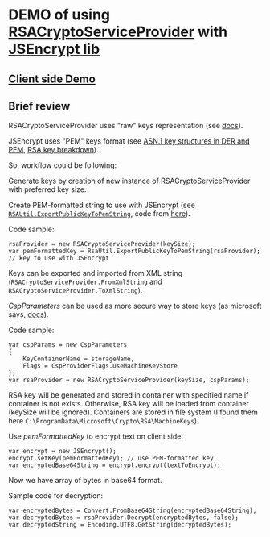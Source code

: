 # DEMO of using [RSACryptoServiceProvider](https://docs.microsoft.com/en-us/dotnet/api/system.security.cryptography.rsacryptoserviceprovider?view=netframework-4.7.2) with [JSEncrypt lib](https://github.com/travist/jsencrypt)
## [Client side Demo](https://worlaf.github.io/RSADemo/JS%20Demo/index.html)
## Brief review
RSACryptoServiceProvider uses "raw" keys representation (see [docs](https://docs.microsoft.com/en-us/dotnet/api/system.security.cryptography.rsaparameters?view=netframework-4.7.2)).

JSEncrypt uses "PEM" keys format (see [ASN.1 key structures in DER and PEM](https://tls.mbed.org/kb/cryptography/asn1-key-structures-in-der-and-pem), [RSA key breakdown](https://etherhack.co.uk/asymmetric/docs/rsa_key_breakdown.html)).
 
So, workflow could be following:

Generate keys by creation of new instance of RSACryptoServiceProvider with preferred key size.

Create PEM-formatted string to use with JSEncrypt (see [`RSAUtil.ExportPublicKeyToPemString`](https://github.com/Worlaf/RSADemo/blob/master/RSADemo_WinForms/RSAUtil.cs#L21), code from [here](https://stackoverflow.com/questions/28406888/c-sharp-rsa-public-key-output-not-correct/28407693#28407693)).

Code sample:

```
rsaProvider = new RSACryptoServiceProvider(keySize);
var pemFormattedKey = RsaUtil.ExportPublicKeyToPemString(rsaProvider); // key to use with JSEncrypt
```

Keys can be exported and imported from XML string (`RSACryptoServiceProvider.FromXmlString` and `RSACryptoServiceProvider.ToXmlString`).

_CspParameters_ can be used as more secure way to store keys (as microsoft says, [docs](https://docs.microsoft.com/en-us/dotnet/api/system.security.cryptography.cspparameters?view=netframework-4.7.2)).

Code sample:

```
var cspParams = new CspParameters
{
    KeyContainerName = storageName,
    Flags = CspProviderFlags.UseMachineKeyStore
};
var rsaProvider = new RSACryptoServiceProvider(keySize, cspParams);
```
RSA key will be generated and stored in container with specified name if container is not exists. Otherwise, RSA key will be loaded from container (keySize will be ignored). Containers are stored in file system (I found them here `C:\ProgramData\Microsoft\Crypto\RSA\MachineKeys`).

Use _pemFormattedKey_ to encrypt text on client side:
```
var encrypt = new JSEncrypt(); 
encrypt.setKey(pemFormattedKey); // use PEM-formatted key
var encryptedBase64String = encrypt.encrypt(textToEncrypt);
```

Now we have array of bytes in base64 format.

Sample code for decryption:
```
var encryptedBytes = Convert.FromBase64String(encryptedBase64String);
var decryptedBytes = rsaProvider.Decrypt(encryptedBytes, false); 
var decryptedString = Encoding.UTF8.GetString(decryptedBytes);
```
